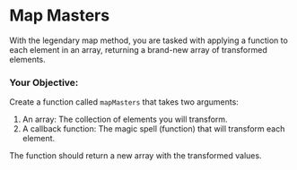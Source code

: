 # Map Masters

With the legendary map method, you are tasked with applying a function to each element in an array, returning a brand-new array of transformed elements.

### Your Objective:

Create a function called `mapMasters` that takes two arguments:

1. An array: The collection of elements you will transform.
2. A callback function: The magic spell (function) that will transform each element.

The function should return a new array with the transformed values.
